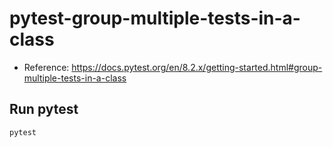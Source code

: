 # pytest-group-multiple-tests-in-a-class

- Reference: https://docs.pytest.org/en/8.2.x/getting-started.html#group-multiple-tests-in-a-class

## Run pytest

```bash
pytest
```
